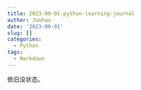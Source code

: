 ```yaml
---
title: 2023-09-01-python-learning-journal
author: Junhao
date: '2023-09-01'
slug: []
categories:
  - Python
tags:
  - Markdown
---
```

  依旧没状态。